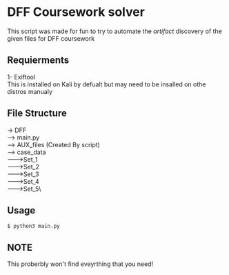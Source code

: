 # DFF Coursework solver
This script was made for fun to try to automate the *artifact* discovery of the given files for DFF coursework
## Requierments
1- Exiftool\
This is installed on Kali by defualt but may need to be insalled on othe distros manualy
## File Structure
-> DFF\
--> main.py\
--> AUX_files (Created By script)\
--> case_data\
--->Set_1\
--->Set_2\
--->Set_3\
--->Set_4\
--->Set_5\
## Usage
```
$ python3 main.py
```
## NOTE
This proberbly won't find eveyrthing that you need!